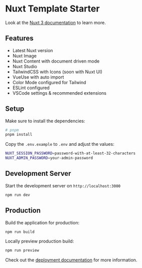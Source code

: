 # Nuxt Template Starter

Look at the [Nuxt 3 documentation](https://nuxt.com/docs/getting-started/introduction) to learn more.

## Features

- Latest Nuxt version
- Nuxt Image
- Nuxt Content with document driven mode
- Nuxt Studio
- TailwindCSS with Icons (soon with Nuxt UI)
- VueUse with auto import
- Color Mode configured for Tailwind
- ESLint configured
- VSCode settings & recommended extensions

## Setup

Make sure to install the dependencies:

```bash
# pnpm
pnpm install
```

Copy the `.env.example` to `.env` and adjust the values:

```bash
NUXT_SESSION_PASSWORD=password-with-at-least-32-characters
NUXT_ADMIN_PASSWORD=your-admin-password
```

## Development Server

Start the development server on `http://localhost:3000`

```bash
npm run dev
```

## Production

Build the application for production:

```bash
npm run build
```

Locally preview production build:

```bash
npm run preview
```

Check out the [deployment documentation](https://nuxt.com/docs/getting-started/deployment) for more information.
